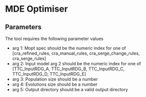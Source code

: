 # MDE Optimiser

## Parameters

The tool requires the following parameter values

* arg 1: Mopt spec should be the numeric index for one of [cra_refined_rules, cra_manual_rules, cra_serge_change_rules, cra_serge_rules]
* arg 2: Input model arg 2 should be the numeric index for one of [TTC_InputRDG_A, TTC_InputRDG_B, TTC_InputRDG_C, TTC_InputRDG_D, TTC_InputRDG_E]
* arg 3: Population size should be a number
* arg 4: Evolutions size should be a number
* arg 5: Output directory should be a valid output directory